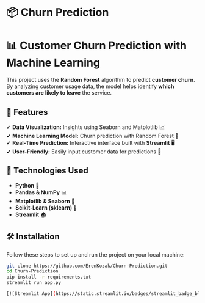 # 📦 Churn Prediction

# 📊 Customer Churn Prediction with Machine Learning  

This project uses the **Random Forest** algorithm to predict **customer churn**. By analyzing customer usage data, the model helps identify **which customers are likely to leave** the service.  

## 🚀 Features  
✔ **Data Visualization:** Insights using Seaborn and Matplotlib 📈  
✔ **Machine Learning Model:** Churn prediction with Random Forest 🌳  
✔ **Real-Time Prediction:** Interactive interface built with **Streamlit** 🖥️  
✔ **User-Friendly:** Easily input customer data for predictions 👥  

## 🔧 Technologies Used  
- **Python** 🐍  
- **Pandas & NumPy** 📊  
- **Matplotlib & Seaborn** 🎨  
- **Scikit-Learn (sklearn)** 🤖  
- **Streamlit** 🏠  

## 🛠️ Installation  
Follow these steps to set up and run the project on your local machine:  

```bash
git clone https://github.com/ErenKozak/Churn-Prediction.git
cd Churn-Prediction
pip install -r requirements.txt
streamlit run app.py

[![Streamlit App](https://static.streamlit.io/badges/streamlit_badge_black_white.svg)](https://ekchurnpredict.streamlit.app/)
